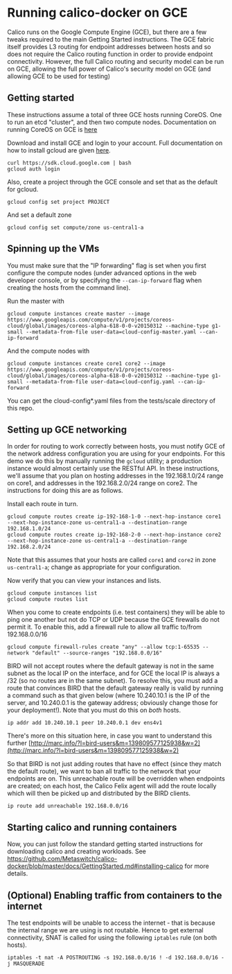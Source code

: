 # Running calico-docker on GCE
Calico runs on the Google Compute Engine (GCE), but there are a few tweaks required to the main Getting Started instructions.
The GCE fabric itself provides L3 routing for endpoint addresses between hosts and so does not require the Calico routing function in order to provide endpoint connectivity. However, the full Calico routing and security model can be run on GCE, allowing the full power of Calico's security model on GCE (and allowing GCE to be used for testing)

## Getting started
These instructions assume a total of three GCE hosts running CoreOS. One to run an etcd "cluster", and then two compute nodes.
Documentation on running CoreOS on GCE is [here](https://coreos.com/docs/running-coreos/cloud-providers/google-compute-engine/)

Download and install GCE and login to your account. Full documentation on how to install gcloud are given [here](https://cloud.google.com/compute/docs/gcloud-compute/).
```
curl https://sdk.cloud.google.com | bash
gcloud auth login
```

Also, create a project through the GCE console and set that as the default for gcloud.
```
gcloud config set project PROJECT
```

And set a default zone
```
gcloud config set compute/zone us-central1-a
```

## Spinning up the VMs
You must make sure that the "IP forwarding" flag is set when you first configure the compute nodes (under advanced options in the web developer console, or by specifying the `--can-ip-forward` flag when creating the hosts from the command line).

Run the master with
```
gcloud compute instances create master --image https://www.googleapis.com/compute/v1/projects/coreos-cloud/global/images/coreos-alpha-618-0-0-v20150312 --machine-type g1-small --metadata-from-file user-data=cloud-config-master.yaml --can-ip-forward
```

And the compute nodes with
```
gcloud compute instances create core1 core2 --image https://www.googleapis.com/compute/v1/projects/coreos-cloud/global/images/coreos-alpha-618-0-0-v20150312 --machine-type g1-small --metadata-from-file user-data=cloud-config.yaml --can-ip-forward
```

You can get the cloud-config*.yaml files from the tests/scale directory of this repo.

## Setting up GCE networking
In order for routing to work correctly between hosts, you must notify GCE of the network address configuration you are using for your endpoints. For this demo we do this by manually running the `gcloud` utility; a production instance would almost certainly use the RESTful API. In these instructions, we'll assume that you plan on hosting addresses in the 192.168.1.0/24 range on core1, and addresses in the 192.168.2.0/24 range on core2. The instructions for doing this are as follows.


Install each route in turn.
```
gcloud compute routes create ip-192-168-1-0 --next-hop-instance core1 --next-hop-instance-zone us-central1-a --destination-range 192.168.1.0/24
gcloud compute routes create ip-192-168-2-0 --next-hop-instance core2 --next-hop-instance-zone us-central1-a --destination-range 192.168.2.0/24
```
Note that this assumes that your hosts are called `core1` and `core2` in zone `us-central1-a`; change as appropriate for your configuration.

Now verify that you can view your instances and lists.
```
gcloud compute instances list
gcloud compute routes list
```

When you come to create endpoints (i.e. test containers) they will be able to ping one another but not do TCP or UDP because the GCE firewalls do not permit it. To enable this, add a firewall rule to allow all traffic to/from 192.168.0.0/16
```
gcloud compute firewall-rules create "any" --allow tcp:1-65535 --network "default" --source-ranges "192.168.0.0/16"
```

BIRD will not accept routes where the default gateway is not in the same subnet as the local IP on the interface, and for GCE the local IP is always a /32 (so no routes are in the same subnet). To resolve this, you must add a route that convinces BIRD that the default gateway really is valid by running a command such as that given below (where 10.240.10.1 is the IP of the server, and 10.240.0.1 is the gateway address; obviously change those for your deployment!). Note that you must do this on *both* hosts.

```
ip addr add 10.240.10.1 peer 10.240.0.1 dev ens4v1
```

There's more on this situation here, in case you want to understand this further [http://marc.info/?l=bird-users&m=139809577125938&w=2](http://marc.info/?l=bird-users&m=139809577125938&w=2)

So that BIRD is not just adding routes that have no effect (since they match the default route), we want to ban all traffic to the network that your endpoints are on. This unreachable route will be overridden when endpoints are created; on each host, the Calico Felix agent will add the route locally which will then be picked up and distributed by the BIRD clients.

```
ip route add unreachable 192.168.0.0/16
```

## Starting calico and running containers
Now, you can just follow the standard getting started instructions for downloading calico and creating workloads. See https://github.com/Metaswitch/calico-docker/blob/master/docs/GettingStarted.md#installing-calico for more details.


## (Optional) Enabling traffic from containers to the internet
 The test endpoints will be unable to access the internet - that is because the internal range we are using is not routable. Hence to get external connectivity, SNAT is called for using the following `iptables` rule (on both hosts).

```
iptables -t nat -A POSTROUTING -s 192.168.0.0/16 ! -d 192.168.0.0/16 -j MASQUERADE
```
